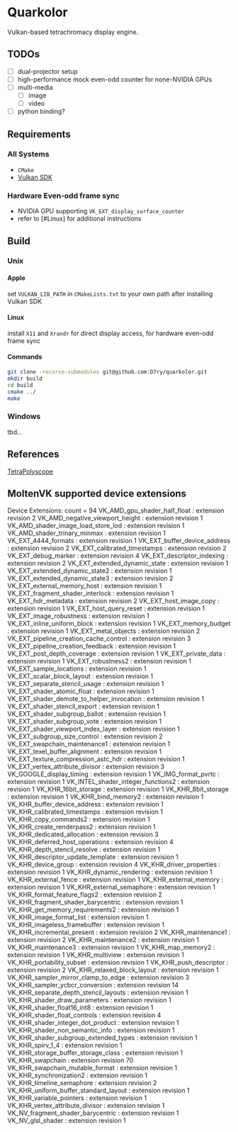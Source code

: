 # Quarkolor

Vulkan-based tetrachromacy display engine.

## TODOs

- [ ] dual-projector setup
- [ ] high-performance mock even-odd counter for none-NVIDIA GPUs
- [ ] multi-media
    - [ ] image
    - [ ] video
- [ ] python binding?

## Requirements

### All Systems

- `CMake`
- [Vulkan SDK](https://vulkan.lunarg.com/)

### Hardware Even-odd frame sync

- NVIDIA GPU supporting `VK_EXT_display_surface_counter`
- refer to [#Linux] for additional instructions

## Build

### Unix

#### Apple

set `VULKAN_LIB_PATH` in `CMakeLists.txt` to your own path after installing Vulkan SDK

#### Linux

install `X11` and `Xrandr` for direct display access, for hardware even-odd frame sync

#### Commands
```bash
git clone -recurse-submodules git@github.com:D7ry/quarkolor.git
mkdir build
cd build
cmake ../
make
```

### Windows

tbd...

## References

[TetraPolyscope](https://github.com/i-geng/polyscope)



## MoltenVK supported device extensions
Device Extensions: count = 94
        VK_AMD_gpu_shader_half_float              : extension revision 2
        VK_AMD_negative_viewport_height           : extension revision 1
        VK_AMD_shader_image_load_store_lod        : extension revision 1
        VK_AMD_shader_trinary_minmax              : extension revision 1
        VK_EXT_4444_formats                       : extension revision 1
        VK_EXT_buffer_device_address              : extension revision 2
        VK_EXT_calibrated_timestamps              : extension revision 2
        VK_EXT_debug_marker                       : extension revision 4
        VK_EXT_descriptor_indexing                : extension revision 2
        VK_EXT_extended_dynamic_state             : extension revision 1
        VK_EXT_extended_dynamic_state2            : extension revision 1
        VK_EXT_extended_dynamic_state3            : extension revision 2
        VK_EXT_external_memory_host               : extension revision 1
        VK_EXT_fragment_shader_interlock          : extension revision 1
        VK_EXT_hdr_metadata                       : extension revision 2
        VK_EXT_host_image_copy                    : extension revision 1
        VK_EXT_host_query_reset                   : extension revision 1
        VK_EXT_image_robustness                   : extension revision 1
        VK_EXT_inline_uniform_block               : extension revision 1
        VK_EXT_memory_budget                      : extension revision 1
        VK_EXT_metal_objects                      : extension revision 2
        VK_EXT_pipeline_creation_cache_control    : extension revision 3
        VK_EXT_pipeline_creation_feedback         : extension revision 1
        VK_EXT_post_depth_coverage                : extension revision 1
        VK_EXT_private_data                       : extension revision 1
        VK_EXT_robustness2                        : extension revision 1
        VK_EXT_sample_locations                   : extension revision 1
        VK_EXT_scalar_block_layout                : extension revision 1
        VK_EXT_separate_stencil_usage             : extension revision 1
        VK_EXT_shader_atomic_float                : extension revision 1
        VK_EXT_shader_demote_to_helper_invocation : extension revision 1
        VK_EXT_shader_stencil_export              : extension revision 1
        VK_EXT_shader_subgroup_ballot             : extension revision 1
        VK_EXT_shader_subgroup_vote               : extension revision 1
        VK_EXT_shader_viewport_index_layer        : extension revision 1
        VK_EXT_subgroup_size_control              : extension revision 2
        VK_EXT_swapchain_maintenance1             : extension revision 1
        VK_EXT_texel_buffer_alignment             : extension revision 1
        VK_EXT_texture_compression_astc_hdr       : extension revision 1
        VK_EXT_vertex_attribute_divisor           : extension revision 3
        VK_GOOGLE_display_timing                  : extension revision 1
        VK_IMG_format_pvrtc                       : extension revision 1
        VK_INTEL_shader_integer_functions2        : extension revision 1
        VK_KHR_16bit_storage                      : extension revision 1
        VK_KHR_8bit_storage                       : extension revision 1
        VK_KHR_bind_memory2                       : extension revision 1
        VK_KHR_buffer_device_address              : extension revision 1
        VK_KHR_calibrated_timestamps              : extension revision 1
        VK_KHR_copy_commands2                     : extension revision 1
        VK_KHR_create_renderpass2                 : extension revision 1
        VK_KHR_dedicated_allocation               : extension revision 3
        VK_KHR_deferred_host_operations           : extension revision 4
        VK_KHR_depth_stencil_resolve              : extension revision 1
        VK_KHR_descriptor_update_template         : extension revision 1
        VK_KHR_device_group                       : extension revision 4
        VK_KHR_driver_properties                  : extension revision 1
        VK_KHR_dynamic_rendering                  : extension revision 1
        VK_KHR_external_fence                     : extension revision 1
        VK_KHR_external_memory                    : extension revision 1
        VK_KHR_external_semaphore                 : extension revision 1
        VK_KHR_format_feature_flags2              : extension revision 2
        VK_KHR_fragment_shader_barycentric        : extension revision 1
        VK_KHR_get_memory_requirements2           : extension revision 1
        VK_KHR_image_format_list                  : extension revision 1
        VK_KHR_imageless_framebuffer              : extension revision 1
        VK_KHR_incremental_present                : extension revision 2
        VK_KHR_maintenance1                       : extension revision 2
        VK_KHR_maintenance2                       : extension revision 1
        VK_KHR_maintenance3                       : extension revision 1
        VK_KHR_map_memory2                        : extension revision 1
        VK_KHR_multiview                          : extension revision 1
        VK_KHR_portability_subset                 : extension revision 1
        VK_KHR_push_descriptor                    : extension revision 2
        VK_KHR_relaxed_block_layout               : extension revision 1
        VK_KHR_sampler_mirror_clamp_to_edge       : extension revision 3
        VK_KHR_sampler_ycbcr_conversion           : extension revision 14
        VK_KHR_separate_depth_stencil_layouts     : extension revision 1
        VK_KHR_shader_draw_parameters             : extension revision 1
        VK_KHR_shader_float16_int8                : extension revision 1
        VK_KHR_shader_float_controls              : extension revision 4
        VK_KHR_shader_integer_dot_product         : extension revision 1
        VK_KHR_shader_non_semantic_info           : extension revision 1
        VK_KHR_shader_subgroup_extended_types     : extension revision 1
        VK_KHR_spirv_1_4                          : extension revision 1
        VK_KHR_storage_buffer_storage_class       : extension revision 1
        VK_KHR_swapchain                          : extension revision 70
        VK_KHR_swapchain_mutable_format           : extension revision 1
        VK_KHR_synchronization2                   : extension revision 1
        VK_KHR_timeline_semaphore                 : extension revision 2
        VK_KHR_uniform_buffer_standard_layout     : extension revision 1
        VK_KHR_variable_pointers                  : extension revision 1
        VK_KHR_vertex_attribute_divisor           : extension revision 1
        VK_NV_fragment_shader_barycentric         : extension revision 1
        VK_NV_glsl_shader                         : extension revision 1

